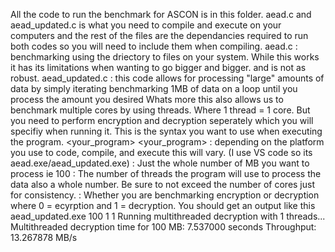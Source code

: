 All the code to run the benchmark for ASCON is in this folder. aead.c and aead_updated.c is what you need to compile and execute on your computers and the rest of the files are the dependancies required to run both codes so you will need to include them when compiling.
aead.c : benchmarking using the driectory to files on your system. While this works it has its limitations when wanting to go bigger and bigger. and is not as robust.
aead_updated.c : this code allows for processing "large" amounts of data by simply iterating benchmarking 1MB of data on a loop until you process the amount you desired
Whats more this also allows us to benchmark multiple cores by using threads. Where 1 thread = 1 core. But you need to perform encryption and decryption seperately which you will specifiy when running it.
This is the syntax you want to use when executing the program. <your_program> <Data in MB> <Number of Cores> <Mode>
<your_program> : depending on the platform you use to code, compile, and execute this will vary. (I use VS code so its aead.exe/aead_updated.exe)
<Data in MB> : Just the whole number of MB you want to process ie 100
<Number of Cores> : The number of threads the program will use to process the data also a whole number. Be sure to not exceed the number of cores just for consistency.
<Mode> : Whether you are benchmarking encryption or decryption where 0 = ecyrption and 1 = decryption.
You should get an output like this
aead_updated.exe 100 1 1
Running multithreaded decryption with 1 threads...
Multithreaded decryption time for 100 MB: 7.537000 seconds
Throughput: 13.267878 MB/s
